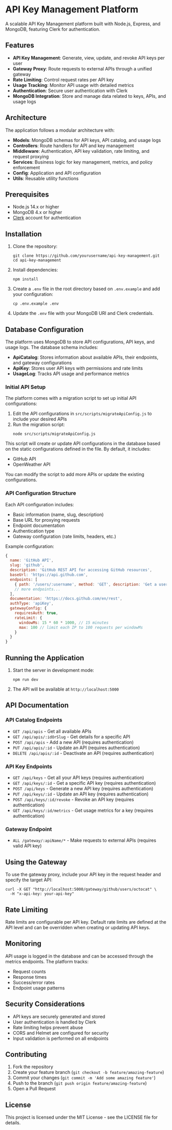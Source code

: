 # API Key Management Platform

A scalable API Key Management platform built with Node.js, Express, and MongoDB, featuring Clerk for authentication.

## Features

- **API Key Management**: Generate, view, update, and revoke API keys per user
- **Gateway Proxy**: Route requests to external APIs through a unified gateway
- **Rate Limiting**: Control request rates per API key
- **Usage Tracking**: Monitor API usage with detailed metrics
- **Authentication**: Secure user authentication with Clerk
- **MongoDB Integration**: Store and manage data related to keys, APIs, and usage logs

## Architecture

The application follows a modular architecture with:

- **Models**: MongoDB schemas for API keys, API catalog, and usage logs
- **Controllers**: Route handlers for API and key management
- **Middleware**: Authentication, API key validation, rate limiting, and request proxying
- **Services**: Business logic for key management, metrics, and policy enforcement
- **Config**: Application and API configuration
- **Utils**: Reusable utility functions

## Prerequisites

- Node.js 14.x or higher
- MongoDB 4.x or higher
- [Clerk](https://clerk.dev/) account for authentication

## Installation

1. Clone the repository:
   ```
   git clone https://github.com/yourusername/api-key-management.git
   cd api-key-management
   ```

2. Install dependencies:
   ```
   npm install
   ```

3. Create a `.env` file in the root directory based on `.env.example` and add your configuration:
   ```
   cp .env.example .env
   ```

4. Update the `.env` file with your MongoDB URI and Clerk credentials.

## Database Configuration

The platform uses MongoDB to store API configurations, API keys, and usage logs. The database schema includes:

- **ApiCatalog**: Stores information about available APIs, their endpoints, and gateway configurations
- **ApiKey**: Stores user API keys with permissions and rate limits
- **UsageLog**: Tracks API usage and performance metrics

### Initial API Setup

The platform comes with a migration script to set up initial API configurations:

1. Edit the API configurations in `src/scripts/migrateApiConfig.js` to include your desired APIs
2. Run the migration script:
   ```
   node src/scripts/migrateApiConfig.js
   ```

This script will create or update API configurations in the database based on the static configurations defined in the file. By default, it includes:

- GitHub API
- OpenWeather API

You can modify the script to add more APIs or update the existing configurations.

### API Configuration Structure

Each API configuration includes:
- Basic information (name, slug, description)
- Base URL for proxying requests
- Endpoint documentation
- Authentication type
- Gateway configuration (rate limits, headers, etc.)

Example configuration:
```javascript
{
  name: 'GitHub API',
  slug: 'github',
  description: 'GitHub REST API for accessing GitHub resources',
  baseUrl: 'https://api.github.com',
  endpoints: [
    { path: '/users/:username', method: 'GET', description: 'Get a user' },
    // more endpoints...
  ],
  documentation: 'https://docs.github.com/en/rest',
  authType: 'apiKey',
  gatewayConfig: {
    requiresAuth: true,
    rateLimit: {
      windowMs: 15 * 60 * 1000, // 15 minutes
      max: 100 // limit each IP to 100 requests per windowMs
    }
  }
}
```

## Running the Application

1. Start the server in development mode:
   ```
   npm run dev
   ```

2. The API will be available at `http://localhost:5000`

## API Documentation

### API Catalog Endpoints

- `GET /api/apis` - Get all available APIs
- `GET /api/apis/:idOrSlug` - Get details for a specific API
- `POST /api/apis` - Add a new API (requires authentication)
- `PUT /api/apis/:id` - Update an API (requires authentication)
- `DELETE /api/apis/:id` - Deactivate an API (requires authentication)

### API Key Endpoints

- `GET /api/keys` - Get all your API keys (requires authentication)
- `GET /api/keys/:id` - Get a specific API key (requires authentication)
- `POST /api/keys` - Generate a new API key (requires authentication)
- `PUT /api/keys/:id` - Update an API key (requires authentication)
- `POST /api/keys/:id/revoke` - Revoke an API key (requires authentication)
- `GET /api/keys/:id/metrics` - Get usage metrics for a key (requires authentication)

### Gateway Endpoint

- `ALL /gateway/:apiName/*` - Make requests to external APIs (requires valid API key)

## Using the Gateway

To use the gateway proxy, include your API key in the request header and specify the target API:

```
curl -X GET "http://localhost:5000/gateway/github/users/octocat" \
  -H "x-api-key: your-api-key" 
```

## Rate Limiting

Rate limits are configurable per API key. Default rate limits are defined at the API level and can be overridden when creating or updating API keys.

## Monitoring

API usage is logged in the database and can be accessed through the metrics endpoints. The platform tracks:

- Request counts
- Response times
- Success/error rates
- Endpoint usage patterns

## Security Considerations

- API keys are securely generated and stored
- User authentication is handled by Clerk
- Rate limiting helps prevent abuse
- CORS and Helmet are configured for security
- Input validation is performed on all endpoints

## Contributing

1. Fork the repository
2. Create your feature branch (`git checkout -b feature/amazing-feature`)
3. Commit your changes (`git commit -m 'Add some amazing feature'`)
4. Push to the branch (`git push origin feature/amazing-feature`)
5. Open a Pull Request

## License

This project is licensed under the MIT License - see the LICENSE file for details.
